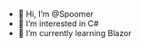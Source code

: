 - 👋 Hi, I’m @Spoomer
- 👀 I’m interested in C#
- 🌱 I’m currently learning Blazor

<!---
Spoomer/Spoomer is a ✨ special ✨ repository because its `README.md` (this file) appears on your GitHub profile.
You can click the Preview link to take a look at your changes.
--->
